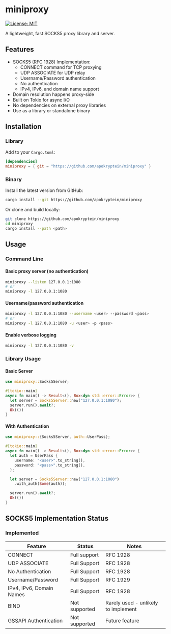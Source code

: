 # miniproxy

[![License: MIT](https://img.shields.io/badge/License-MIT-yellow.svg)](https://opensource.org/licenses/MIT)

A lightweight, fast SOCKS5 proxy library and server.

## Features

- SOCKS5 (RFC 1928) Implementation:
  - CONNECT command for TCP proxying
  - UDP ASSOCIATE for UDP relay
  - Username/Password authentication
  - No authentication
  - IPv4, IPv6, and domain name support
- Domain resolution happens proxy-side
- Built on Tokio for async I/O
- No dependencies on external proxy libraries
- Use as a library or standalone binary

## Installation

### Library

Add to your `Cargo.toml`:

```toml
[dependencies]
miniproxy = { git = "https://github.com/apokryptein/miniproxy" }
```

### Binary

Install the latest version from GitHub:

```sh
cargo install --git https://github.com/apokryptein/miniproxy
```

Or clone and build locally:

```sh
git clone https://github.com/apokryptein/miniproxy
cd miniproxy
cargo install --path <path>
```

## Usage

### Command Line

#### Basic proxy server (no authentication)

```sh
miniproxy --listen 127.0.0.1:1080
# or
miniproxy -l 127.0.0.1:1080
```

#### Username/password authentication

```sh
miniproxy -l 127.0.0.1:1080 --username <user> --password <pass>
# or
miniproxy -l 127.0.0.1:1080 -u <user> -p <pass>
```

#### Enable verbose logging

```sh
miniproxy -l 127.0.0.1:1080 -v
```

### Library Usage

#### Basic Server

```rust
use miniproxy::Socks5Server;

#[tokio::main]
async fn main() -> Result<(), Box<dyn std::error::Error>> {
  let server = Socks5Server::new("127.0.0.1:1080");
  server.run().await?;
  Ok(())
}
```

#### With Authentication

```rust
use miniproxy::{Socks5Server, auth::UserPass};

#[tokio::main]
async fn main() -> Result<(), Box<dyn std::error::Error>> {
  let auth = UserPass {
    username: "<user>".to_string(),
    password: "<pass>".to_string(),
  };

  let server = Socks5Server::new("127.0.0.1:1080")
    .with_auth(Some(auth));

  server.run().await?;
  Ok(())
}
```

## SOCKS5 Implementation Status

### Implemented

| Feature                  | Status        | Notes                               |
| ------------------------ | ------------- | ----------------------------------- |
| CONNECT                  | Full support  | RFC 1928                            |
| UDP ASSOCIATE            | Full Support  | RFC 1928                            |
| No Authentication        | Full Support  | RFC 1928                            |
| Username/Password        | Full Support  | RFC 1929                            |
| IPv4, IPv6, Domain Names | Full Support  | RFC 1928                            |
| BIND                     | Not supported | Rarely used - unlikely to implement |
| GSSAPI Authentication    | Not supported | Future feature                      |
